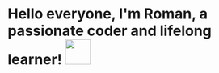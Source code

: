 # Hello everyone, I'm Roman, a passionate coder and lifelong learner! <img src="https://media.giphy.com/media/hvRJCLFzcasrR4ia7z/giphy.gif" width="50px">

<!---
Romaizega/Romaizega is a ✨ special ✨ repository because its `README.md` (this file) appears on your GitHub profile.
You can click the Preview link to take a look at your changes.
--->
